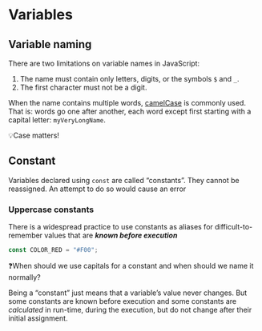 # Variables

## Variable naming

There are two limitations on variable names in JavaScript:

1. The name must contain only letters, digits, or the symbols `$` and `_`.
2. The first character must not be a digit.

When the name contains multiple words, [camelCase](https://en.wikipedia.org/wiki/CamelCase) is commonly used. That is: words go one after another, each word except first starting with a capital letter: `myVeryLongName`.

:bulb:Case matters!



## Constant 

Variables declared using `const` are called “constants”. They cannot be reassigned. An attempt to do so would cause an error

### Uppercase constants

There is a widespread practice to use constants as aliases for difficult-to-remember values that are ***known before execution***

```javascript
const COLOR_RED = "#F00";
```

:question:When should we use capitals for a constant and when should we name it normally? 

Being a “constant” just means that a variable’s value never changes. But some constants are known before execution and some constants are *calculated* in run-time, during the execution, but do not change after their initial assignment.
